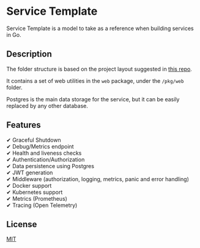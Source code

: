 # Service Template

Service Template is a model to take as a reference when building services in Go.  

## Description

The folder structure is based on the project layout suggested in [this repo](https://github.com/golang-standards/project-layout).

It contains a set of web utilities in the `web` package, under the `/pkg/web` folder.

Postgres is the main data storage for the service, but it can be easily replaced by any other database.

## Features

✔  Graceful Shutdown  
✔  Debug/Metrics endpoint  
✔  Health and liveness checks  
✔  Authentication/Authorization  
✔  Data persistence using Postgres  
✔  JWT generation  
✔  Middleware (authorization, logging, metrics, panic and error handling)  
✔  Docker support  
✔  Kubernetes support  
✔  Metrics (Prometheus)  
✔  Tracing (Open Telemetry)  

## License
[MIT](https://choosealicense.com/licenses/mit/)
